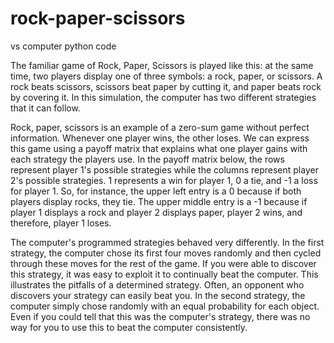 # rock-paper-scissors
vs computer python code

The familiar game of Rock, Paper, Scissors is played like this: at the same time, two players display one of three symbols: a rock, paper, or scissors.
A rock beats scissors, scissors beat paper by cutting it, and paper beats rock by covering it.
In this simulation, the computer has two different strategies that it can follow.

Rock, paper, scissors is an example of a zero-sum game without perfect information. Whenever one player wins, the other loses.
We can express this game using a payoff matrix that explains what one player gains with each strategy the players use. In the payoff matrix below, the rows represent player 1's possible strategies while the columns represent player 2's possible strategies.
1 represents a win for player 1, 0 a tie, and -1 a loss for player 1. So, for instance, the upper left entry is a 0 because if both players display rocks, they tie. 
The upper middle entry is a -1 because if player 1 displays a rock and player 2 displays paper, player 2 wins, and therefore, player 1 loses.

The computer's programmed strategies behaved very differently. In the first strategy, the computer chose its first four moves randomly and then cycled through these moves for the rest of the game.
If you were able to discover this strategy, it was easy to exploit it to continually beat the computer. This illustrates the pitfalls of a determined strategy. Often, an opponent who discovers your strategy can easily beat you.
In the second strategy, the computer simply chose randomly with an equal probability for each object. Even if you could tell that this was the computer's strategy, there was no way for you to use this to beat the computer consistently.
